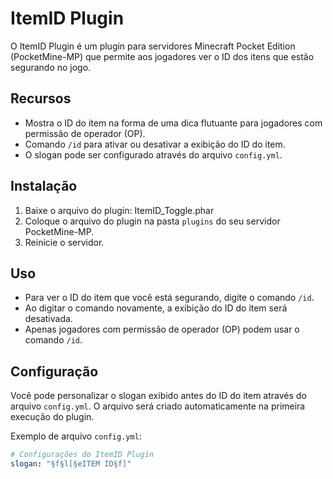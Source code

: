 # ItemID Plugin

O ItemID Plugin é um plugin para servidores Minecraft Pocket Edition (PocketMine-MP) que permite aos jogadores ver o ID dos itens que estão segurando no jogo.

## Recursos

- Mostra o ID do item na forma de uma dica flutuante para jogadores com permissão de operador (OP).
- Comando `/id` para ativar ou desativar a exibição do ID do item.
- O slogan pode ser configurado através do arquivo `config.yml`.

## Instalação

1. Baixe o arquivo do plugin: ItemID_Toggle.phar
2. Coloque o arquivo do plugin na pasta `plugins` do seu servidor PocketMine-MP.
3. Reinicie o servidor.

## Uso

- Para ver o ID do item que você está segurando, digite o comando `/id`.
- Ao digitar o comando novamente, a exibição do ID do item será desativada.
- Apenas jogadores com permissão de operador (OP) podem usar o comando `/id`.

## Configuração

Você pode personalizar o slogan exibido antes do ID do item através do arquivo `config.yml`. O arquivo será criado automaticamente na primeira execução do plugin.

Exemplo de arquivo `config.yml`:

```yaml
# Configurações do ItemID Plugin
slogan: "§f§l[§eITEM ID§f]"
